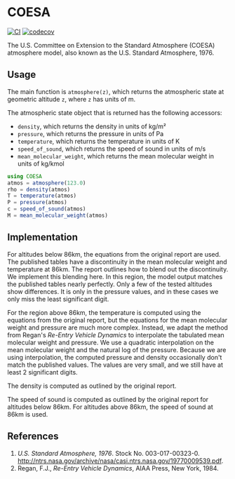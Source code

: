 # COESA

[![CI](https://github.com/danielmatz/COESA.jl/actions/workflows/ci.yml/badge.svg)](https://github.com/danielmatz/COESA.jl/actions/workflows/ci.yml)
[![codecov](https://codecov.io/gh/danielmatz/COESA.jl/branch/master/graph/badge.svg?token=2BUm9drZnF)](https://codecov.io/gh/danielmatz/COESA.jl)

The U.S. Committee on Extension to the Standard Atmosphere (COESA) atmosphere
model, also known as the U.S. Standard Atmosphere, 1976.

## Usage

The main function is `atmosphere(z)`, which returns the atmospheric state at
geometric altitude `z`, where `z` has units of m.

The atmospheric state object that is returned has the following accessors:
- `density`, which returns the density in units of kg/m²
- `pressure`, which returns the pressure in units of Pa
- `temperature`, which returns the temperature in units of K
- `speed_of_sound`, which returns the speed of sound in units of m/s
- `mean_molecular_weight`, which returns the mean molecular weight in units of kg/kmol

```julia
using COESA
atmos = atmosphere(123.0)
rho = density(atmos)
T = temperature(atmos)
P = pressure(atmos)
c = speed_of_sound(atmos)
M = mean_molecular_weight(atmos)
```

## Implementation

For altitudes below 86km, the equations from the original report are used.  The
published tables have a discontinuity in the mean molecular weight and
temperature at 86km.  The report outlines how to blend out the discontinuity.
We implement this blending here.  In this region, the model output matches the
published tables nearly perfectly.  Only a few of the tested altitudes show
differences.  It is only in the pressure values, and in these cases we only miss
the least significant digit.

For the region above 86km, the temperature is computed using the equations from
the original report, but the equations for the mean molecular weight and
pressure are much more complex.  Instead, we adapt the method from Regan's
_Re-Entry Vehicle Dynamics_ to interpolate the tabulated mean molecular weight
and pressure.  We use a quadratic interpolation on the mean molecular weight and
the natural log of the pressure.  Because we are using interpolation, the
computed pressure and density occasionally don't match the published values.
The values are very small, and we still have at least 2 significant digits.

The density is computed as outlined by the original report.

The speed of sound is computed as outlined by the original report for altitudes
below 86km.  For altitudes above 86km, the speed of sound at 86km is used.

## References

1. _U.S. Standard Atmosphere, 1976_. Stock No. 003-017-00323-0.
http://ntrs.nasa.gov/archive/nasa/casi.ntrs.nasa.gov/19770009539.pdf.
2. Regan, F.J., _Re-Entry Vehicle Dynamics_, AIAA Press, New York, 1984.
